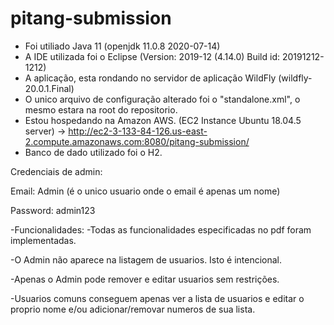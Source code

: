 # pitang-submission

- Foi utiliado Java 11 (openjdk 11.0.8 2020-07-14)
- A IDE utilizada foi o Eclipse (Version: 2019-12 (4.14.0) Build id: 20191212-1212)
- A aplicação, esta rondando no servidor de aplicação WildFly (wildfly-20.0.1.Final)
- O unico arquivo de configuração alterado foi o "standalone.xml", o mesmo estara na root do repositorio.
- Estou hospedando na Amazon AWS. (EC2 Instance Ubuntu 18.04.5 server) -> http://ec2-3-133-84-126.us-east-2.compute.amazonaws.com:8080/pitang-submission/
- Banco de dado utilizado foi o H2.


Credenciais de admin:


Email: Admin (é o unico usuario onde o email é apenas um nome)

Password: admin123


-Funcionalidades:
  -Todas as funcionalidades especificadas no pdf foram implementadas.
  
  -O Admin não aparece na listagem de usuarios. Isto é intencional.
  
  -Apenas o Admin pode remover e editar usuarios sem restrições.
  
  -Usuarios comuns conseguem apenas ver a lista de usuarios e editar o proprio nome e/ou adicionar/removar numeros de sua lista.
  
